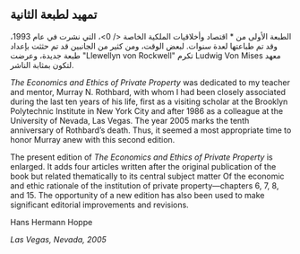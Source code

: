 ## تمهيد لطبعة الثانية

الطبعة الأولى من * اقتصاد وأخلاقيات الملكية الخاصة </ 0>، التي نشرت في عام 1993، وقد تم طباعتها لعدة سنوات. لبعض الوقت، ومن كثير من الجانبين قد تم حثثت بإعداد طبعة جديدة، وعرضت "Llewellyn von Rockwell" تكرم Ludwig Von Mises معهد لتكون بمثابة الناشر.</p> 

*The Economics and Ethics of Private Property* was dedicated to my teacher and mentor, Murray N. Rothbard, with whom I had been closely associated during the last ten years of his life, first as a visiting scholar at the Brooklyn Polytechnic Institute in New York City and after 1986 as a colleague at the University of Nevada, Las Vegas. The year 2005 marks the tenth anniversary of Rothbard’s death. Thus, it seemed a most appropriate time to honor Murray anew with this second edition.

The present edition of *The Economics and Ethics of Private Property* is enlarged. It adds four articles written after the original publication of the book but related thematically to its central subject matter Of the economic and ethic rationale of the institution of private property—chapters 6, 7, 8, and 15. The opportunity of a new edition has also been used to make significant editorial improvements and revisions.

Hans Hermann Hoppe

*Las Vegas, Nevada, 2005*